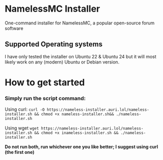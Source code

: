 # NamelessMC Installer
One-command installer for NamelessMC, a popular open-source forum software

## Supported Operating systems
I have only tested the installer on Ubuntu 22 & Ubuntu 24 but it will most likely work on any (modern) Ubuntu or Debian version.


# How to get started
### Simply run the script command:
Using curl:
```curl -O https://nameless-installer.auri.lol/nameless-installer.sh && chmod +x nameless-installer.sh&& ./nameless-installer.sh```

Using wget
```wget https://nameless-installer.auri.lol/nameless-installer.sh && chmod +x inameless-installer.sh && ./nameless-installer.sh```

**Do not run both, run whichever one you like better; I suggest using curl (the first one)**
